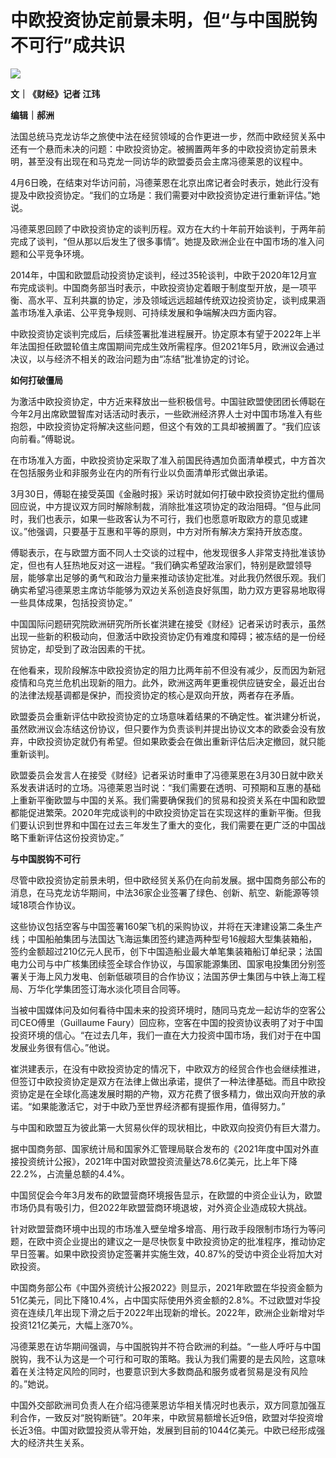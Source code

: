 # 中欧投资协定前景未明，但“与中国脱钩不可行”成共识

![](https://inews.gtimg.com/newsapp_bt/0/15775179070/1000)

**文｜《财经》记者 江玮**

**编辑｜郝洲**

法国总统马克龙访华之旅使中法在经贸领域的合作更进一步，然而中欧经贸关系中还有一个悬而未决的问题：中欧投资协定。被搁置两年多的中欧投资协定前景未明，甚至没有出现在和马克龙一同访华的欧盟委员会主席冯德莱恩的议程中。

4月6日晚，在结束对华访问前，冯德莱恩在北京出席记者会时表示，她此行没有提及中欧投资协定。“我们的立场是：我们需要对中欧投资协定进行重新评估。”她说。

冯德莱恩回顾了中欧投资协定的谈判历程。双方在大约十年前开始谈判，于两年前完成了谈判，“但从那以后发生了很多事情”。她提及欧洲企业在中国市场的准入问题和公平竞争环境。

2014年，中国和欧盟启动投资协定谈判，经过35轮谈判，中欧于2020年12月宣布完成谈判。中国商务部当时表示，中欧投资协定着眼于制度型开放，是一项平衡、高水平、互利共赢的协定，涉及领域远远超越传统双边投资协定，谈判成果涵盖市场准入承诺、公平竞争规则、可持续发展和争端解决四方面内容。

中欧投资协定谈判完成后，后续签署批准进程展开。协定原本有望于2022年上半年法国担任欧盟轮值主席国期间完成生效所需程序。但2021年5月，欧洲议会通过决议，以与经济不相关的政治问题为由“冻结”批准协定的讨论。

**如何打破僵局**

为激活中欧投资协定，中方近来释放出一些积极信号。中国驻欧盟使团团长傅聪在今年2月出席欧盟智库对话活动时表示，一些欧洲经济界人士对中国市场准入有些抱怨，中欧投资协定将解决这些问题，但这个有效的工具却被搁置了。“我们应该向前看。”傅聪说。

在市场准入方面，中欧投资协定采取了准入前国民待遇加负面清单模式，中方首次在包括服务业和非服务业在内的所有行业以负面清单形式做出承诺。

3月30日，傅聪在接受英国《金融时报》采访时就如何打破中欧投资协定批约僵局回应说，中方提议双方同时解除制裁，消除批准这项协定的政治阻碍。“但与此同时，我们也表示，如果一些政客认为不可行，我们也愿意听取欧方的意见或建议。”他强调，只要基于互惠和平等的原则，中方对所有解决方案持开放态度。

傅聪表示，在与欧盟方面不同人士交谈的过程中，他发现很多人非常支持批准该协定，但也有人狂热地反对这一进程。“我们确实希望政治家们，特别是欧盟领导层，能够拿出足够的勇气和政治力量来推动该协定批准。对此我仍然很乐观。我们确实希望冯德莱恩主席访华能够为双边关系创造良好氛围，助力双方更容易地取得一些具体成果，包括投资协定。”

中国国际问题研究院欧洲研究所所长崔洪建在接受《财经》记者采访时表示，虽然出现一些新的积极动向，但激活中欧投资协定仍有难度和障碍；被冻结的是一份经贸协定，却受到了政治因素的干扰。

在他看来，现阶段解冻中欧投资协定的阻力比两年前不但没有减少，反而因为新冠疫情和乌克兰危机出现新的阻力。此外，欧洲这两年更重视供应链安全，最近出台的法律法规基调都是保护，而投资协定的核心是双向开放，两者存在矛盾。

欧盟委员会重新评估中欧投资协定的立场意味着结果的不确定性。崔洪建分析说，虽然欧洲议会冻结这份协议，但只要作为负责谈判并提出协议文本的欧委会没有放弃，中欧投资协定就仍有希望。但如果欧委会在做出重新评估后决定撤回，就只能重新谈判。

欧盟委员会发言人在接受《财经》记者采访时重申了冯德莱恩在3月30日就中欧关系发表讲话时的立场。冯德莱恩当时说：“我们需要在透明、可预期和互惠的基础上重新平衡欧盟与中国的关系。我们需要确保我们的贸易和投资关系在中国和欧盟都能促进繁荣。2020年完成谈判的中欧投资协定旨在实现这样的重新平衡。但我们要认识到世界和中国在过去三年发生了重大的变化，我们需要在更广泛的中国战略下重新评估这份投资协定。”

**与中国脱钩不可行**

尽管中欧投资协定前景未明，但中欧经贸关系仍在向前发展。据中国商务部公布的消息，在马克龙访华期间，中法36家企业签署了绿色、创新、航空、新能源等领域18项合作协议。

这些协议包括空客与中国签署160架飞机的采购协议，并将在天津建设第二条生产线；中国船舶集团与法国达飞海运集团签约建造两种型号16艘超大型集装箱船，签约金额超过210亿元人民币，创下中国造船业最大单笔集装箱船订单纪录；法国电力公司与中广核集团续签全球合作协议，与国家能源集团、国家电投集团分别签署关于海上风力发电、创新低碳项目的合作协议；法国苏伊士集团与中铁上海工程局、万华化学集团签订海水淡化项目合同等。

当被中国媒体问及如何看待中国未来的投资环境时，随同马克龙一起访华的空客公司CEO傅里（Guillaume
Faury）回应称，空客在中国的投资协议表明了对于中国投资环境的信心。“在过去几年，我们一直在大力投资中国市场，我们对于在中国发展业务很有信心。”他说。

崔洪建表示，在没有中欧投资协定的情况下，中欧双方的经贸合作也会继续推进，但签订中欧投资协定是双方在法律上做出承诺，提供了一种法律基础。而且中欧投资协定是在全球化高速发展时期的产物，双方花费了很多精力，做出双向开放的承诺。“如果能激活它，对于中欧乃至世界经济都有提振作用，值得努力。”

与中国和欧盟互为彼此第一大贸易伙伴的现状相比，中欧双向投资仍有巨大潜力。

据中国商务部、国家统计局和国家外汇管理局联合发布的《2021年度中国对外直接投资统计公报》，2021年中国对欧盟投资流量达78.6亿美元，比上年下降22.2%，占流量总额的4.4%。

中国贸促会今年3月发布的欧盟营商环境报告显示，在欧盟的中资企业认为，欧盟市场仍具有吸引力，但2022年欧盟营商环境退坡，对外资企业造成较大挑战。

针对欧盟营商环境中出现的市场准入壁垒增多增高、用行政手段限制市场行为等问题，在欧中资企业提出的建议之一是尽快恢复中欧投资协定的批准程序，推动协定早日签署。如果中欧投资协定签署并实施生效，40.87%的受访中资企业将加大对欧投资。

中国商务部公布《中国外资统计公报2022》则显示，2021年欧盟在华投资金额为51亿美元，同比下降10.4%，占中国实际使用外资金额的2.8%。不过欧盟对华投资在连续几年出现下滑之后于2022年出现新的增长。2022年，欧洲企业新增对华投资121亿美元，大幅上涨70%。

冯德莱恩在访华期间强调，与中国脱钩并不符合欧洲的利益。“一些人呼吁与中国脱钩，我不认为这是一个可行和可取的策略。我认为我们需要的是去风险，这意味着在关注特定风险的同时，也要意识到大多数商品和服务或者贸易是没有风险的。”她说。

中国外交部欧洲司负责人在介绍冯德莱恩访华相关情况时也表示，双方同意加强互利合作，一致反对“脱钩断链”。20年来，中欧贸易额增长近9倍，欧盟对华投资增长近3倍。中国对欧盟投资从零开始，发展到目前的1044亿美元。中欧已经形成强大的经济共生关系。

